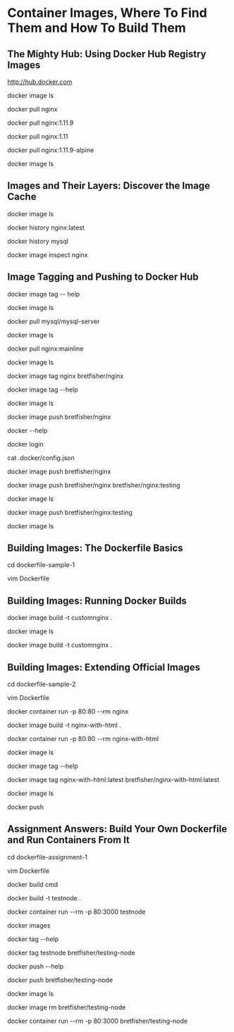 # Container Images, Where To Find Them and How To Build Them

## The Mighty Hub: Using Docker Hub Registry Images

http://hub.docker.com

docker image ls

docker pull nginx

docker pull nginx:1.11.9

docker pull nginx:1.11

docker pull nginx:1.11.9-alpine

docker image ls

## Images and Their Layers: Discover the Image Cache

docker image ls

docker history nginx:latest

docker history mysql

docker image inspect nginx

## Image Tagging and Pushing to Docker Hub

docker image tag -- help

docker image ls

docker pull mysql/mysql-server

docker image ls

docker pull nginx:mainline

docker image ls

docker image tag nginx bretfisher/nginx

docker image tag --help

docker image ls

docker image push bretfisher/nginx

docker --help

docker login

cat .docker/config.json

docker image push bretfisher/nginx

docker image push bretfisher/nginx bretfisher/nginx:testing

docker image ls

docker image push bretfisher/nginx:testing

docker image ls

## Building Images: The Dockerfile Basics

cd dockerfile-sample-1

vim Dockerfile

## Building Images: Running Docker Builds

docker image build -t customnginx .

docker image ls

docker image build -t customnginx .

## Building Images: Extending Official Images

cd dockerfile-sample-2

vim Dockerfile

docker container run -p 80:80 --rm nginx

docker image build -t nginx-with-html .

docker container run -p 80:80 --rm nginx-with-html

docker image ls

docker image tag --help

docker image tag nginx-with-html:latest bretfisher/nginx-with-html:latest

docker image ls

docker push

## Assignment Answers: Build Your Own Dockerfile and Run Containers From It

cd dockerfile-assignment-1

vim Dockerfile

docker build cmd

docker build -t testnode .

docker container run --rm -p 80:3000 testnode

docker images

docker tag --help

docker tag testnode bretfisher/testing-node

docker push --help

docker push bretfisher/testing-node

docker image ls

docker image rm bretfisher/testing-node

docker container run --rm -p 80:3000 bretfisher/testing-node
